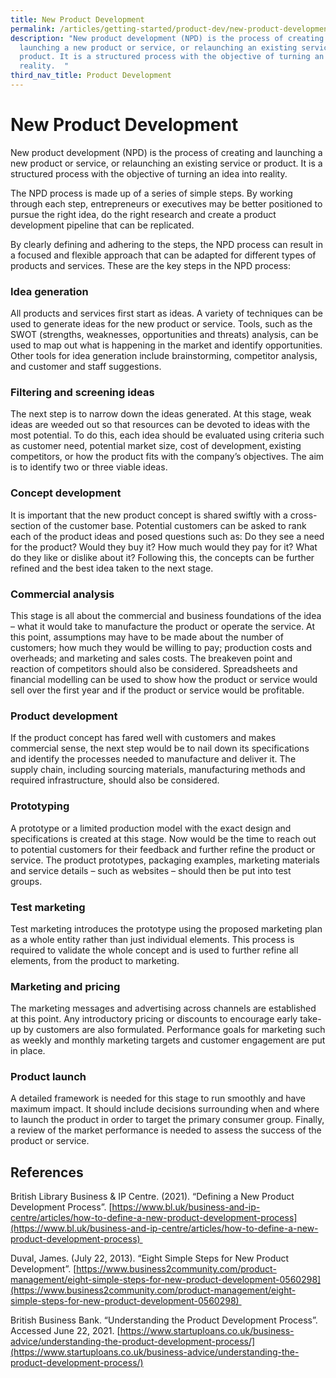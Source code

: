 ```yaml
---
title: New Product Development
permalink: /articles/getting-started/product-dev/new-product-development/
description: "New product development (NPD) is the process of creating and
  launching a new product or service, or relaunching an existing service or
  product. It is a structured process with the objective of turning an idea into
  reality.  "
third_nav_title: Product Development
---
```

# New Product Development  

New product development (NPD) is the process of creating and launching a new product or service, or relaunching an existing service or product. It is a structured process with the objective of turning an idea into reality.  

The NPD process is made up of a series of simple steps. By working through each step, entrepreneurs or executives may be better positioned to pursue the right idea, do the right research and create a product development pipeline that can be replicated.  

By clearly defining and adhering to the steps, the NPD process can result in a focused and flexible approach that can be adapted for different types of products and services. These are the key steps in the NPD process: 

###    Idea generation 
    

All products and services first start as ideas. A variety of techniques can be used to generate ideas for the new product or service. Tools, such as the SWOT (strengths, weaknesses, opportunities and threats) analysis, can be used to map out what is happening in the market and identify opportunities. Other tools for idea generation include brainstorming, competitor analysis, and customer and staff suggestions.   

###    Filtering and screening ideas 
    

The next step is to narrow down the ideas generated. At this stage, weak ideas are weeded out so that resources can be devoted to ideas with the most potential. To do this, each idea should be evaluated using criteria such as customer need, potential market size, cost of development, existing competitors, or how the product fits with the company’s objectives. The aim is to identify two or three viable ideas. 

###    Concept development 
    

It is important that the new product concept is shared swiftly with a cross-section of the customer base. Potential customers can be asked to rank each of the product ideas and posed questions such as: Do they see a need for the product? Would they buy it? How much would they pay for it? What do they like or dislike about it? Following this, the concepts can be further refined and the best idea taken to the next stage. 

###    Commercial analysis 
    

This stage is all about the commercial and business foundations of the idea – what it would take to manufacture the product or operate the service. At this point, assumptions may have to be made about the number of customers; how much they would be willing to pay; production costs and overheads; and marketing and sales costs. The breakeven point and reaction of competitors should also be considered. Spreadsheets and financial modelling can be used to show how the product or service would sell over the first year and if the product or service would be profitable.  

###    Product development  
    

If the product concept has fared well with customers and makes commercial sense, the next step would be to nail down its specifications and identify the processes needed to manufacture and deliver it. The supply chain, including sourcing materials, manufacturing methods and required infrastructure, should also be considered.  

###    Prototyping 
    

A prototype or a limited production model with the exact design and specifications is created at this stage. Now would be the time to reach out to potential customers for their feedback and further refine the product or service. The product prototypes, packaging examples, marketing materials and service details – such as websites – should then be put into test groups.  

###    Test marketing  
    

Test marketing introduces the prototype using the proposed marketing plan as a whole entity rather than just individual elements. This process is required to validate the whole concept and is used to further refine all elements, from the product to marketing. 

###    Marketing and pricing 
    

The marketing messages and advertising across channels are established at this point. Any introductory pricing or discounts to encourage early take-up by customers are also formulated. Performance goals for marketing such as weekly and monthly marketing targets and customer engagement are put in place.  

###    Product launch 
    

A detailed framework is needed for this stage to run smoothly and have maximum impact. It should include decisions surrounding when and where to launch the product in order to target the primary consumer group. Finally, a review of the market performance is needed to assess the success of the product or service.  

## References 

British Library Business & IP Centre. (2021). “Defining a New Product Development Process”. [https://www.bl.uk/business-and-ip-centre/articles/how-to-define-a-new-product-development-process](https://www.bl.uk/business-and-ip-centre/articles/how-to-define-a-new-product-development-process) 

Duval, James. (July 22, 2013). “Eight Simple Steps for New Product Development”. [https://www.business2community.com/product-management/eight-simple-steps-for-new-product-development-0560298](https://www.business2community.com/product-management/eight-simple-steps-for-new-product-development-0560298) 

British Business Bank. “Understanding the Product Development Process”. Accessed June 22, 2021. [https://www.startuploans.co.uk/business-advice/understanding-the-product-development-process/](https://www.startuploans.co.uk/business-advice/understanding-the-product-development-process/)